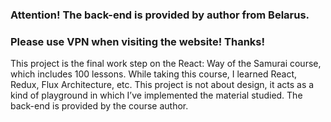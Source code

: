 ### Attention! The back-end is provided by author from Belarus. 
### Please use VPN when visiting the website! Thanks!


This project is the final work step on the React: Way of the Samurai course, which includes 100 lessons. While taking this course, I learned React, Redux, Flux Architecture, etc. This project is not about design, it acts as a kind of playground in which I’ve implemented the material studied. The back-end is provided by the course author.
